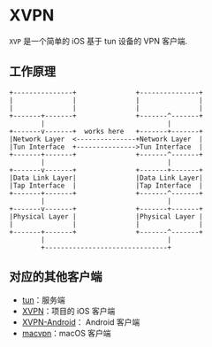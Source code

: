 # XVPN
`XVP` 是一个简单的 iOS 基于 tun 设备的 VPN 客户端.


## 工作原理
```
+---------------+               +---------------+
|               |               |               |
|               |               |               |
+-------+-------+               +-------^-------+
        |                               |
+-------v-------+  works here   +-------+-------+
|Network Layer  <---------------+Network Layer  |
|Tun Interface  +--------------->Tun Interface  |
+-------+-------+               +-------^-------+
        |                               |
+-------v-------+               +-------+-------+
|Data Link Layer|               |Data Link Layer|
|Tap Interface  |               |Tap Interface  |
+-------+-------+               +-------^-------+
        |                               |
+-------v-------+               +-------+-------+
|Physical Layer |               |Physical Layer |
|               |               |               |
+-------+-------+               +-------^-------+
        |                               |
        +-------------------------------+
```

## 对应的其他客户端
 - [tun](https://github.com/CrazyHulk/tun)：服务端
 - [XVPN](https://github.com/CrazyHulk/XVPN)：项目的 iOS 客户端
 - [XVPN-Android](https://github.com/CrazyHulk/XVPN-Android)： Android 客户端
 - [macvpn](https://github.com/CrazyHulk/macvpn)：macOS 客户端
